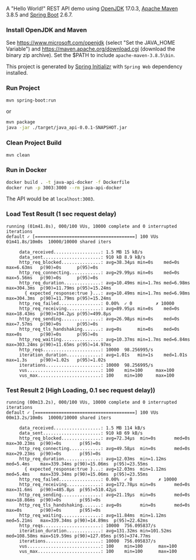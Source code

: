A "Hello World!" REST API demo using [OpenJDK](https://openjdk.java.net/) 17.0.3, [Apache Maven](https://maven.apache.org/) 3.8.5 and [Spring Boot](https://spring.io/projects/spring-boot) 2.6.7.

### Install OpenJDK and Maven

See https://www.microsoft.com/openjdk (select "Set the JAVA_HOME Variable") and https://maven.apache.org/download.cgi (download the binary zip archive). Set the $PATH to include ```apache-maven-3.8.5\bin```.

This project is generated by [Spring Initializr](https://start.spring.io/) with ```Spring Web``` dependency installed.

### Run Project

```bash
mvn spring-boot:run
```

or

```bash
mvn package
java -jar ./target/java_api-0.0.1-SNAPSHOT.jar
```

### Clean Project Build

```bash
mvn clean
```

### Run in Docker

```bash
docker build . -t java-api-docker -f Dockerfile
docker run -p 3003:3000 --rm java-api-docker
```

The API would be at ```localhost:3003```.

### Load Test Result (1 sec request delay)

```
running (01m41.8s), 000/100 VUs, 10000 complete and 0 interrupted iterations
default ✓ [======================================] 100 VUs  01m41.8s/10m0s  10000/10000 shared iters

     data_received..................: 1.5 MB 15 kB/s
     data_sent......................: 910 kB 8.9 kB/s
     http_req_blocked...............: avg=38.34µs min=0s    med=0s     max=6.63ms   p(90)=0s      p(95)=0s
     http_req_connecting............: avg=29.99µs min=0s    med=0s     max=5.56ms   p(90)=0s      p(95)=0s
     http_req_duration..............: avg=10.49ms min=1.7ms med=6.98ms max=304.3ms  p(90)=11.79ms p(95)=15.24ms
       { expected_response:true }...: avg=10.49ms min=1.7ms med=6.98ms max=304.3ms  p(90)=11.79ms p(95)=15.24ms
     http_req_failed................: 0.00%  ✓ 0         ✗ 10000
     http_req_receiving.............: avg=89.95µs min=0s    med=0s     max=18.43ms  p(90)=194.2µs p(95)=499.8µs
     http_req_sending...............: avg=26.98µs min=0s    med=0s     max=7.57ms   p(90)=0s      p(95)=0s
     http_req_tls_handshaking.......: avg=0s      min=0s    med=0s     max=0s       p(90)=0s      p(95)=0s
     http_req_waiting...............: avg=10.37ms min=1.7ms med=6.84ms max=303.24ms p(90)=11.65ms p(95)=14.97ms
     http_reqs......................: 10000  98.256995/s
     iteration_duration.............: avg=1.01s   min=1s    med=1.01s  max=1.3s     p(90)=1.02s   p(95)=1.02s
     iterations.....................: 10000  98.256995/s
     vus............................: 100    min=100     max=100
     vus_max........................: 100    min=100     max=100
```

### Test Result 2 (High Loading, 0.1 sec request delay))

```
running (00m13.2s), 000/100 VUs, 10000 complete and 0 interrupted iterations
default ✓ [======================================] 100 VUs  00m13.2s/10m0s  10000/10000 shared iters

     data_received..................: 1.5 MB 114 kB/s
     data_sent......................: 910 kB 69 kB/s
     http_req_blocked...............: avg=72.34µs  min=0s       med=0s       max=30.23ms  p(90)=0s       p(95)=0s
     http_req_connecting............: avg=49.58µs  min=0s       med=0s       max=29.23ms  p(90)=0s       p(95)=0s
     http_req_duration..............: avg=12.03ms  min=1.12ms   med=5.4ms    max=339.34ms p(90)=15.06ms  p(95)=23.55ms
       { expected_response:true }...: avg=12.03ms  min=1.12ms   med=5.4ms    max=339.34ms p(90)=15.06ms  p(95)=23.55ms
     http_req_failed................: 0.00%  ✓ 0          ✗ 10000
     http_req_receiving.............: avg=172.78µs min=0s       med=0s       max=31.6ms   p(90)=485.8µs  p(95)=510.42µs
     http_req_sending...............: avg=21.19µs  min=0s       med=0s       max=18.86ms  p(90)=0s       p(95)=0s
     http_req_tls_handshaking.......: avg=0s       min=0s       med=0s       max=0s       p(90)=0s       p(95)=0s
     http_req_waiting...............: avg=11.84ms  min=1.12ms   med=5.21ms   max=339.34ms p(90)=14.89ms  p(95)=22.62ms
     http_reqs......................: 10000  756.095837/s
     iteration_duration.............: avg=131.32ms min=101.52ms med=108.58ms max=519.59ms p(90)=127.05ms p(95)=374.77ms
     iterations.....................: 10000  756.095837/s
     vus............................: 100    min=100      max=100
     vus_max........................: 100    min=100      max=100
```
